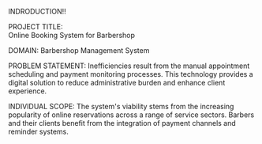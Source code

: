 INDRODUCTION!!

PROJECT TITLE:  
Online Booking System for Barbershop
 
DOMAIN:
Barbershop Management System  

PROBLEM STATEMENT:
Inefficiencies result from the manual appointment scheduling and payment monitoring processes.  This technology provides a digital solution to reduce administrative burden and enhance client experience.

INDIVIDUAL SCOPE:
The system's viability stems from the increasing popularity of online reservations across a range of service sectors.  Barbers and their clients benefit from the integration of payment channels and reminder systems.

